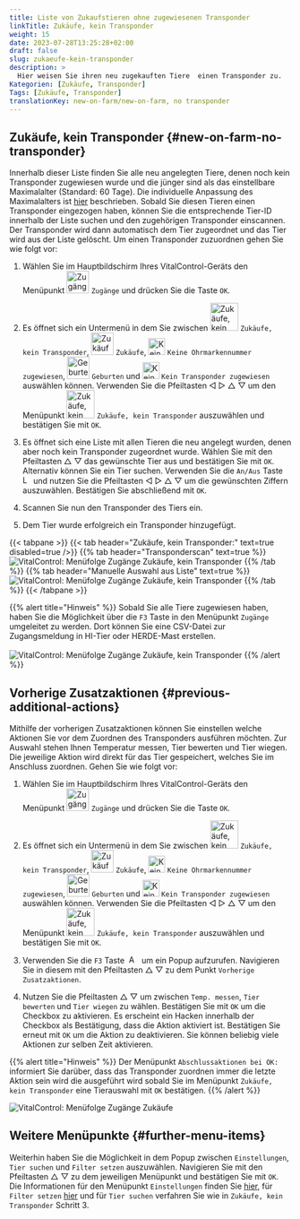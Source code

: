 ```yaml
---
title: Liste von Zukaufstieren ohne zugewiesenen Transponder
linkTitle: Zukäufe, kein Transponder
weight: 15
date: 2023-07-28T13:25:28+02:00
draft: false
slug: zukaeufe-kein-transponder
description: >
  Hier weisen Sie ihren neu zugekauften Tiere  einen Transponder zu.
Kategorien: [Zukäufe, Transponder]
Tags: [Zukäufe, Transponder]
translationKey: new-on-farm/new-on-farm, no transponder
---
```

## Zukäufe, kein Transponder {#new-on-farm-no-transponder}

Innerhalb dieser Liste finden Sie alle neu angelegten Tiere, denen noch kein Transponder zugewiesen wurde und die jünger sind als das einstellbare Maximalalter (Standard: 60 Tage). Die individuelle Anpassung des Maximalalters ist [hier](/docs/einstellungen/zuordnung-transponder/#maximalalter-zugekaufter-fresser-einstellen) beschrieben. Sobald Sie diesen Tieren einen Transponder eingezogen haben, können Sie die entsprechende Tier-ID innerhalb der Liste suchen und den zugehörigen Transponder einscannen. Der Transponder wird dann automatisch dem Tier zugeordnet und das Tier wird aus der Liste gelöscht. Um einen Transponder zuzuordnen gehen Sie wie folgt vor:

1. Wählen Sie im Hauptbildschirm Ihres VitalControl-Geräts den Menüpunkt <img src="/icons/main/new-on-farm.svg" width="40" align="bottom" alt="Zugänge" /> `Zugänge` und drücken Sie die Taste `OK`.

2.  Es öffnet sich ein Untermenü in dem Sie zwischen <img src="/icons/registration/new-on-farm-no-transponder.svg" width="50" align="bottom" alt="Zukäufe, kein Transponder" /> `Zukäufe, kein Transponder`, <img src="/icons/main/new-on-farm.svg" width="40" align="bottom" alt="Zukäufe" /> `Zukäufe`, <img src="/icons/registration/no-eartag-number.svg" width="30" align="bottom" alt="Keine Ohrmarkennummer zugewiesen" /> `Keine Ohrmarkennummer zugewiesen`, <img src="/icons/main/births.svg" width="40" align="bottom" alt="Geburten" /> `Geburten` und <img src="/icons/registration/no-transponder.svg" width="30" align="bottom" alt="Kein Transponder zugewiesen" /> `Kein Transponder zugewiesen` auswählen können. Verwenden Sie die Pfeiltasten ◁ ▷ △ ▽ um den Menüpunkt <img src="/icons/registration/new-on-farm-no-transponder.svg" width="50" align="bottom" alt="Zukäufe, kein Transponder" /> `Zukäufe, kein Transponder` auszuwählen und bestätigen Sie mit `OK`.

3. Es öffnet sich eine Liste mit allen Tieren die neu angelegt wurden, denen aber noch kein Transponder zugeordnet wurde. Wählen Sie mit den Pfeiltasten △ ▽ das gewünschte Tier aus und bestätigen Sie mit `OK`. Alternativ können Sie ein Tier suchen. Verwenden Sie die `An/Aus` Taste <img src="/icons/footer/search.svg" width="15" align="bottom" alt="Lupe" /> und nutzen Sie die Pfeiltasten ◁ ▷ △ ▽ um die gewünschten Ziffern auszuwählen. Bestätigen Sie abschließend mit `OK`.

4. Scannen Sie nun den Transponder des Tiers ein.

5. Dem Tier wurde erfolgreich ein Transponder hinzugefügt.

{{< tabpane >}}
{{< tab header="Zukäufe, kein Transponder:" text=true disabled=true />}}
{{% tab header="Transponderscan" text=true %}}
![VitalControl: Menüfolge Zugänge Zukäufe, kein Transponder](../bilder/kein-transponder-scan.png "Zukäufe, kein Transponder")
{{% /tab %}}
{{% tab header="Manuelle Auswahl aus Liste" text=true %}}
![VitalControl: Menüfolge Zugänge Zukäufe, kein Transponder](../bilder/kein-transponder.png "Zukäufe, kein Transponder")
{{% /tab %}}
{{< /tabpane >}}

{{% alert title="Hinweis" %}}
Sobald Sie alle Tiere zugewiesen haben, haben Sie die Möglichkeit über die `F3` Taste in den Menüpunkt `Zugänge` umgeleitet zu werden. Dort können Sie eine CSV-Datei zur Zugangsmeldung in HI-Tier oder HERDE-Mast erstellen. <br/>
<br/>
![VitalControl: Menüfolge Zugänge Zukäufe, kein Transponder](../bilder/umleitung.png "Umleitung")
{{% /alert %}}

## Vorherige Zusatzaktionen {#previous-additional-actions}

Mithilfe der vorherigen  Zusatzaktionen können Sie einstellen welche Aktionen Sie vor dem Zuordnen des Transponders ausführen möchten. Zur Auswahl stehen Ihnen Temperatur messen, Tier bewerten und Tier wiegen. Die jeweilige Aktion wird direkt für das Tier gespeichert, welches Sie im Anschluss zuordnen. Gehen Sie wie folgt vor:

1. Wählen Sie im Hauptbildschirm Ihres VitalControl-Geräts den Menüpunkt <img src="/icons/main/new-on-farm.svg" width="40" align="bottom" alt="Zugänge" /> `Zugänge` und drücken Sie die Taste `OK`.

2.  Es öffnet sich ein Untermenü in dem Sie zwischen <img src="/icons/registration/new-on-farm-no-transponder.svg" width="50" align="bottom" alt="Zukäufe, kein Transponder" /> `Zukäufe, kein Transponder`, <img src="/icons/main/new-on-farm.svg" width="40" align="bottom" alt="Zukäufe" /> `Zukäufe`, <img src="/icons/registration/no-eartag-number.svg" width="30" align="bottom" alt="Keine Ohrmarkennummer zugewiesen" /> `Keine Ohrmarkennummer zugewiesen`, <img src="/icons/main/births.svg" width="40" align="bottom" alt="Geburten" /> `Geburten` und <img src="/icons/registration/no-transponder.svg" width="30" align="bottom" alt="Kein Transponder zugewiesen" /> `Kein Transponder zugewiesen` auswählen können. Verwenden Sie die Pfeiltasten ◁ ▷ △ ▽ um den Menüpunkt <img src="/icons/registration/new-on-farm-no-transponder.svg" width="50" align="bottom" alt="Zukäufe, kein Transponder" /> `Zukäufe, kein Transponder` auszuwählen und bestätigen Sie mit `OK`.

3. Verwenden Sie die `F3` Taste &nbsp;<img src="/icons/footer/open-popup.svg" width="15" align="bottom" alt="Aufruf Popup" />&nbsp; um ein Popup aufzurufen. Navigieren Sie in diesem mit den Pfeiltasten △ ▽ zu dem Punkt `Vorherige Zusatzaktionen`.

4. Nutzen Sie die Pfeiltasten △ ▽ um zwischen `Temp. messen`, `Tier bewerten` und `Tier wiegen` zu wählen. Bestätigen Sie mit `OK` um die Checkbox zu aktivieren. Es erscheint ein Hacken innerhalb der Checkbox als Bestätigung, dass die Aktion aktiviert ist. Bestätigen Sie erneut mit `OK` um die Aktion zu deaktivieren. Sie können beliebig viele Aktionen zur selben Zeit aktivieren. 

{{% alert title="Hinweis" %}}
Der Menüpunkt `Abschlussaktionen bei OK:` informiert Sie darüber, dass das Transponder zuordnen immer die letzte Aktion sein wird die ausgeführt wird sobald Sie im Menüpunkt `Zukäufe, kein Transponder` eine Tierauswahl mit `OK` bestätigen.
{{% /alert %}}


  ![VitalControl: Menüfolge Zugänge Zukäufe](../bilder/standardaktion.png "Standardaktionen einstellen")

## Weitere Menüpunkte {#further-menu-items}

Weiterhin haben Sie die Möglichkeit in dem Popup zwischen `Einstellungen`, `Tier suchen` und `Filter setzen` auszuwählen. Navigieren Sie mit den Pfeiltasten △ ▽ zu dem jeweiligen Menüpunkt und bestätigen Sie mit `OK`. Die Informationen für den Menüpunkt `Einstellungen` finden Sie [hier](/docs/einstellungen/zuordnung-transponder/#maximalalter-zugekaufter-fresser-einstellen), für `Filter setzen` [hier](/docs/filter/) und für `Tier suchen` verfahren Sie wie in `Zukäufe, kein Transponder` Schritt 3. 
